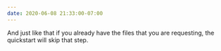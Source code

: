 ```yaml
---
date: 2020-06-08 21:33:00-07:00
---
```


And just like that if you already have the files that you are requesting, the
quickstart will skip that step.
